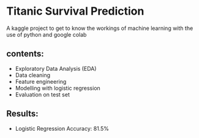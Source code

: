 # Titanic Survival Prediction 

A kaggle project to get to know the workings of machine learning with the use of python and google colab

## contents:
- Exploratory Data Analysis (EDA)
- Data cleaning
- Feature engineering
- Modelling with logistic regression
- Evaluation on test set 

## Results:
- Logistic Regression Accuracy: 81.5%


